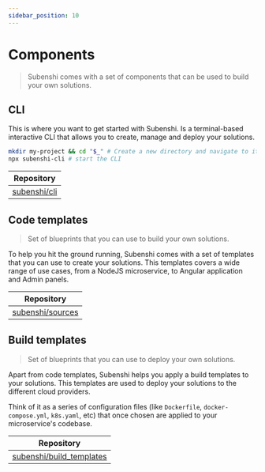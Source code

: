 ```yaml
---
sidebar_position: 10
---
```


# Components

> Subenshi comes with a set of components that can be used to build your own solutions.

## CLI

This is where you want to get started with Subenshi. Is a terminal-based interactive CLI that allows you to create, manage and deploy your solutions.

```bash
mkdir my-project && cd "$_" # Create a new directory and navigate to it
npx subenshi-cli # start the CLI
```

| Repository |
|---|
| [subenshi/cli](https://github.com/subenshi/cli)  |

## Code templates

> Set of blueprints that you can use to build your own solutions.

To help you hit the ground running, Subenshi comes with a set of templates that
you can use to create your solutions. This templates covers a wide range of use
cases, from a NodeJS microservice, to Angular application and Admin panels.

| Repository |
|---|
| [subenshi/sources](https://github.com/subenshi/sources)  |

## Build templates

> Set of blueprints that you can use to deploy your own solutions.

Apart from code templates, Subenshi helps you apply a build templates to your
solutions. This templates are used to deploy your solutions to the different
cloud providers.

Think of it as a series of configuration files (like `Dockerfile`,
`docker-compose.yml`, `k8s.yaml`, etc) that once chosen are applied to your
microservice's codebase.

| Repository |
|---|
| [subenshi/build_templates](https://github.com/subenshi/build_templates)  |